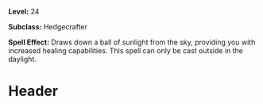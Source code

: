 <!-- TITLE: Spell: Ball Of Sunlight -->
<!-- SUBTITLE:  -->

**Level:** 24

**Subclass:** Hedgecrafter

**Spell Effect:** Draws down a ball of sunlight from the sky, providing you with increased healing capabilities.  This spell can only be cast outside in the daylight.

# Header